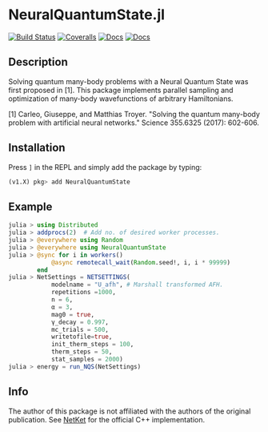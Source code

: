 # NeuralQuantumState.jl

[![Build Status](https://travis-ci.com/mcompen/NeuralQuantumState.jl.svg?branch=master)](https://travis-ci.com/mcompen/NeuralQuantumState.jl)
[![Coveralls](https://coveralls.io/repos/github/mcompen/NeuralQuantumState.jl/badge.svg?branch=master)](https://coveralls.io/github/mcompen/NeuralQuantumState.jl?branch=master)
[![Docs](https://img.shields.io/badge/docs-dev-red.svg)](https://mcompen.github.io/NeuralQuantumState.jl/dev)
[![Docs](https://img.shields.io/badge/docs-stable-blue.svg)](https://mcompen.github.io/NeuralQuantumState.jl/stable)


## Description
Solving quantum many-body problems with a Neural Quantum State was first proposed in [1]. This package implements parallel sampling and optimization of many-body wavefunctions of arbitrary Hamiltonians.

[1] Carleo, Giuseppe, and Matthias Troyer. "Solving the quantum many-body problem with artificial neural networks." Science 355.6325 (2017): 602-606.

## Installation
Press `]` in the REPL and simply add the package by typing:
```julia
(v1.X) pkg> add NeuralQuantumState
```

## Example
```julia
julia > using Distributed
julia > addprocs(2)  # Add no. of desired worker processes.
julia > @everywhere using Random
julia > @everywhere using NeuralQuantumState
julia > @sync for i in workers()
            @async remotecall_wait(Random.seed!, i, i * 99999)
        end
julia > NetSettings = NETSETTINGS(
            modelname = "U_afh", # Marshall transformed AFH.
            repetitions =1000,
            n = 6,
            α = 3,
            mag0 = true,
            γ_decay = 0.997,
            mc_trials = 500,
            writetofile=true,
            init_therm_steps = 100,
            therm_steps = 50,
            stat_samples = 2000)
julia > energy = run_NQS(NetSettings)
```
## Info
The author of this package is not affiliated with the authors of the original publication. See [NetKet](https://netket.org) for the official C++ implementation.
